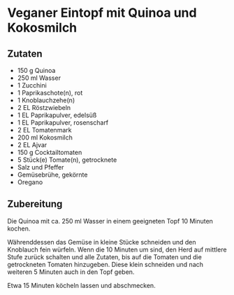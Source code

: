 # Veganer Eintopf mit Quinoa und Kokosmilch

## Zutaten

- 150 g Quinoa
- 250 ml Wasser
- 1 Zucchini
- 1 Paprikaschote(n), rot
- 1 Knoblauchzehe(n)
- 2 EL Röstzwiebeln
- 1 EL Paprikapulver, edelsüß
- 1 EL Paprikapulver, rosenscharf
- 2 EL Tomatenmark
- 200 ml Kokosmilch
- 2 EL Ajvar
- 150 g Cocktailtomaten
- 5 Stück(e) Tomate(n), getrocknete
- Salz und Pfeffer
- Gemüsebrühe, gekörnte
- Oregano

## Zubereitung

Die Quinoa mit ca. 250 ml Wasser in einem geeigneten Topf 10 Minuten kochen.

Währenddessen das Gemüse in kleine Stücke schneiden und den Knoblauch fein würfeln. Wenn die 10 Minuten um sind, den Herd auf mittlere Stufe zurück schalten und alle Zutaten, bis auf die Tomaten und die getrockneten Tomaten hinzugeben. Diese klein schneiden und nach weiteren 5 Minuten auch in den Topf geben.

Etwa 15 Minuten köcheln lassen und abschmecken.
